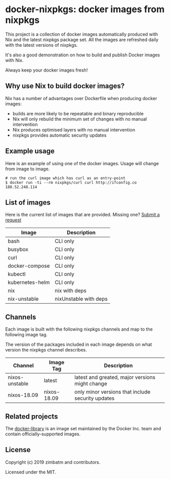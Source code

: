 # docker-nixpkgs: docker images from nixpkgs

This project is a collection of docker images automatically produced with Nix
and the latest nixpkgs package set. All the images are refreshed daily with
the latest versions of nixpkgs.

It's also a good demonstration on how to build and publish Docker images with
Nix.

Always keep your docker images fresh!

## Why use Nix to build docker images?

Nix has a number of advantages over Dockerfile when producing docker images:

* builds are more likely to be repeatable and binary reproducible
* Nix will only rebuild the minimum set of changes with no manual intervention
* Nix produces optimised layers with no manual intervention
* nixpkgs provides automatic security updates

## Example usage

Here is an example of using one of the docker images. Usage will change from
image to image.

```
# run the curl image which has curl as an entry-point
$ docker run -ti --rm nixpkgs/curl curl http://ifconfig.co
180.52.248.114
```

## List of images

Here is the current list of images that are provided. Missing one?
[Submit a request](https://github.com/nix-community/docker-nixpkgs/issues/new)

| Image           | Description           |
| ---             | ---                   |
| bash            | CLI only              |
| busybox         | CLI only              |
| curl            | CLI only              |
| docker-compose  | CLI only              |
| kubectl         | CLI only              |
| kubernetes-helm | CLI only              |
| nix             | nix with deps         |
| nix-unstable    | nixUnstable with deps |

## Channels

Each image is built with the following nixpkgs channels and map to the
following image tag.

The version of the packages included in each image depends on what version the
nixpkgs channel describes.

| Channel        | Image Tag   | Description                                       |
| ---            | ---         | ---                                               |
| nixos-unstable | latest      | latest and greated, major versions might change   |
| nixos-18.09    | nixos-18.09 | only minor versions that include security updates |

## Related projects

The [docker-library](https://github.com/docker-library/official-images#readme)
is an image set maintained by the Docker Inc. team and contain
officially-supported images.

## License

Copyright (c) 2019 zimbatm and contributors.

Licensed under the MIT.
